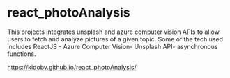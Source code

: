 # react_photoAnalysis
This projects integrates unsplash and azure computer vision APIs to allow users to fetch and analyze pictures of a given topic.
Some of the tech used includes ReactJS - Azure Computer Vision- Unsplash API- asynchronous functions.

https://kidobv.github.io/react_photoAnalysis/
